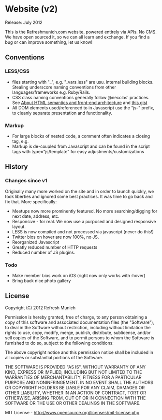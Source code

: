 # Website (v2)

Release: July 2012

This is the Refreshmunich.com website, powered entirely via APIs. No CMS. We have open sourced it, so we can all learn and exchange. If you find a bug or can improve something, let us know!


## Conventions

### LESS/CSS

* files starting with "_", e.g. "_vars.less" are usu. internal building blocks. Stealing underscore naming conventions from other languages/frameworks e.g. Ruby/Rails.
* CSS class naming conventions generally follow @necolas’ practices. See [About HTML semantics and front-end architecture](http://nicolasgallagher.com/about-html-semantics-front-end-architecture/) and [this gist](https://gist.github.com/1309546)
* All DOM elements used/referenced to in Javascript use the "js-" prefix, to cleanly separate presentation and functionality.

### Markup
* For large blocks of nested code, a comment often indicates a closing tag, e.g. <!--/#about-->
* Markup is de-coupled from Javascript and can be found in the script tags with type="js/template" for easy adjustments/customizations

## History

### Changes since v1

Originally many more worked on the site and in order to launch quickly, we took liberties and ignored some best practices. It was time to go back and fix that. More specifically:

* Meetups now more prominently featured. No more searching/digging for next date, address, etc.
* Responsive - for real. We now use a purposed and designed responsive layout.
* LESS is now compiled and not processed via javascript (never do this!)
* Twitter bios on hover are now 100%, no JS.
* Reorganized Javascript
* Greatly reduced number of HTTP requests
* Reduced number of JS plugins.

### Todo
* Make member bios work on iOS (right now only works with :hover)
* Bring back nice photo gallery


## License
Copyright (C) 2012 Refresh Munich

Permission is hereby granted, free of charge, to any person obtaining a copy of this software and associated documentation files (the "Software"), to deal in the Software without restriction, including without limitation the rights to use, copy, modify, merge, publish, distribute, sublicense, and/or sell copies of the Software, and to permit persons to whom the Software is furnished to do so, subject to the following conditions:

The above copyright notice and this permission notice shall be included in all copies or substantial portions of the Software.

THE SOFTWARE IS PROVIDED "AS IS", WITHOUT WARRANTY OF ANY KIND, EXPRESS OR IMPLIED, INCLUDING BUT NOT LIMITED TO THE WARRANTIES OF MERCHANTABILITY, FITNESS FOR A PARTICULAR PURPOSE AND NONINFRINGEMENT. IN NO EVENT SHALL THE AUTHORS OR COPYRIGHT HOLDERS BE LIABLE FOR ANY CLAIM, DAMAGES OR OTHER LIABILITY, WHETHER IN AN ACTION OF CONTRACT, TORT OR OTHERWISE, ARISING FROM, OUT OF OR IN CONNECTION WITH THE SOFTWARE OR THE USE OR OTHER DEALINGS IN THE SOFTWARE.

MIT License - http://www.opensource.org/licenses/mit-license.php